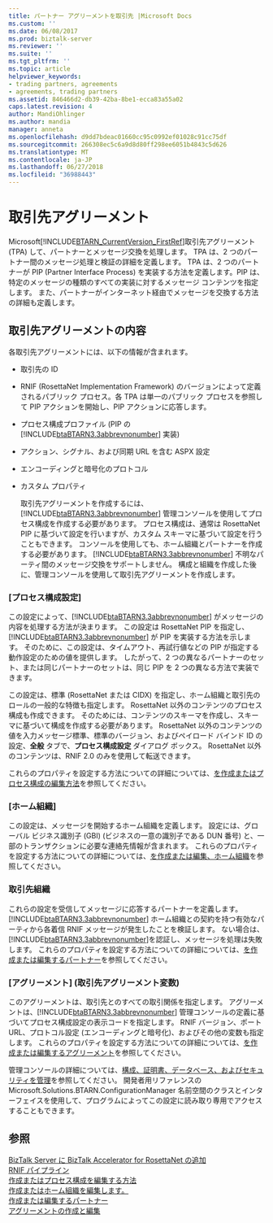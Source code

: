 ```yaml
---
title: パートナー アグリーメントを取引先 |Microsoft Docs
ms.custom: ''
ms.date: 06/08/2017
ms.prod: biztalk-server
ms.reviewer: ''
ms.suite: ''
ms.tgt_pltfrm: ''
ms.topic: article
helpviewer_keywords:
- trading partners, agreements
- agreements, trading partners
ms.assetid: 846466d2-db39-42ba-8be1-ecca83a55a02
caps.latest.revision: 4
author: MandiOhlinger
ms.author: mandia
manager: anneta
ms.openlocfilehash: d9dd7bdeac01660cc95c0992ef01028c91cc75df
ms.sourcegitcommit: 266308ec5c6a9d8d80ff298ee6051b4843c5d626
ms.translationtype: MT
ms.contentlocale: ja-JP
ms.lasthandoff: 06/27/2018
ms.locfileid: "36988443"
---
```

# <a name="trading-partner-agreements"></a>取引先アグリーメント
Microsoft[!INCLUDE[BTARN_CurrentVersion_FirstRef](../../includes/btarn-currentversion-firstref-md.md)]取引先アグリーメント (TPA) して、パートナーとメッセージ交換を処理します。 TPA は、2 つのパートナー間のメッセージ処理と検証の詳細を定義します。 TPA は、2 つのパートナーが PIP (Partner Interface Process) を実装する方法を定義します。PIP は、特定のメッセージの種類のすべての実装に対するメッセージ コンテンツを指定します。 また、パートナーがインターネット経由でメッセージを交換する方法の詳細も定義します。  
  
## <a name="trading-partner-agreement-contents"></a>取引先アグリーメントの内容  
 各取引先アグリーメントには、以下の情報が含まれます。  
  
- 取引先の ID  
  
- RNIF (RosettaNet Implementation Framework) のバージョンによって定義されるパブリック プロセス。各 TPA は単一のパブリック プロセスを参照して PIP アクションを開始し、PIP アクションに応答します。  
  
- プロセス構成プロファイル (PIP の [!INCLUDE[btaBTARN3.3abbrevnonumber](../../includes/btabtarn3-3abbrevnonumber-md.md)] 実装)  
  
- アクション、シグナル、および同期 URL を含む ASPX 設定  
  
- エンコーディングと暗号化のプロトコル  
  
- カスタム プロパティ  
  
  取引先アグリーメントを作成するには、[!INCLUDE[btaBTARN3.3abbrevnonumber](../../includes/btabtarn3-3abbrevnonumber-md.md)] 管理コンソールを使用してプロセス構成を作成する必要があります。 プロセス構成は、通常は RosettaNet PIP に基づいて設定を行いますが、カスタム スキーマに基づいて設定を行うこともできます。 コンソールを使用しても、ホーム組織とパートナーを作成する必要があります。 [!INCLUDE[btaBTARN3.3abbrevnonumber](../../includes/btabtarn3-3abbrevnonumber-md.md)] 不明なパーティ間のメッセージ交換をサポートしません。 構成と組織を作成した後に、管理コンソールを使用して取引先アグリーメントを作成します。  
  
### <a name="process-configuration"></a>[プロセス構成設定]  
 この設定によって、[!INCLUDE[btaBTARN3.3abbrevnonumber](../../includes/btabtarn3-3abbrevnonumber-md.md)] がメッセージの内容を処理する方法が決まります。 この設定は RosettaNet PIP を指定し、[!INCLUDE[btaBTARN3.3abbrevnonumber](../../includes/btabtarn3-3abbrevnonumber-md.md)] が PIP を実装する方法を示します。 そのために、この設定は、タイムアウト、再試行値などの PIP が指定する動作設定のための値を提供します。 したがって、2 つの異なるパートナーのセット、または同じパートナーのセットは、同じ PIP を 2 つの異なる方法で実装できます。  
  
 この設定は、標準 (RosettaNet または CIDX) を指定し、ホーム組織と取引先のロールの一般的な特徴も指定します。 RosettaNet 以外のコンテンツのプロセス構成も作成できます。 そのためには、コンテンツのスキーマを作成し、スキーマに基づいて構成を作成する必要があります。 RosettaNet 以外のコンテンツの値を入力メッセージ標準、標準のバージョン、およびペイロード バインド ID の設定、**全般** タブで、**プロセス構成設定** ダイアログ ボックス。 RosettaNet 以外のコンテンツは、RNIF 2.0 のみを使用して転送できます。  
  
 これらのプロパティを設定する方法についての詳細については、[を作成またはプロセス構成の編集方法](../../adapters-and-accelerators/accelerator-rosettanet/how-to-create-or-edit-a-process-configuration.md)を参照してください。  
  
### <a name="home-organization"></a>[ホーム組織]  
 この設定は、メッセージを開始するホーム組織を定義します。 設定には、グローバル ビジネス識別子 (GBI) (ビジネスの一意の識別子である DUN 番号) と、一部のトランザクションに必要な連絡先情報が含まれます。 これらのプロパティを設定する方法についての詳細については、[を作成または編集、ホーム組織](../../adapters-and-accelerators/accelerator-rosettanet/creating-or-editing-a-home-organization.md)を参照してください。  
  
### <a name="partner-organization"></a>取引先組織  
 これらの設定を受信してメッセージに応答するパートナーを定義します。 [!INCLUDE[btaBTARN3.3abbrevnonumber](../../includes/btabtarn3-3abbrevnonumber-md.md)] ホーム組織との契約を持つ有効なパーティから各着信 RNIF メッセージが発生したことを検証します。 ない場合は、[!INCLUDE[btaBTARN3.3abbrevnonumber](../../includes/btabtarn3-3abbrevnonumber-md.md)]を認証し、メッセージを処理は失敗します。 これらのプロパティを設定する方法についての詳細については、[を作成または編集するパートナー](../../adapters-and-accelerators/accelerator-rosettanet/creating-or-editing-a-partner.md)を参照してください。  
  
### <a name="agreements-trading-partner-agreement-variables"></a>[アグリーメント] \(取引先アグリーメント変数)  
 このアグリーメントは、取引先とのすべての取引関係を指定します。 アグリーメントは、[!INCLUDE[btaBTARN3.3abbrevnonumber](../../includes/btabtarn3-3abbrevnonumber-md.md)] 管理コンソールの定義に基づいてプロセス構成設定の表示コードを指定します。 RNIF バージョン、ポート URL、プロトコル設定 (エンコーディングと暗号化)、およびその他の変数も指定します。 これらのプロパティを設定する方法についての詳細については、[を作成または編集するアグリーメント](../../adapters-and-accelerators/accelerator-rosettanet/creating-or-editing-an-agreement.md)を参照してください。  
  
 管理コンソールの詳細については、[構成、証明書、データベース、およびセキュリティを管理](manage-configuration-certificates-databases-security.md)を参照してください。 開発者用リファレンスの Microsoft.Solutions.BTARN.ConfigurationManager 名前空間のクラスとインターフェイスを使用して、プログラムによってこの設定に読み取り専用でアクセスすることもできます。  
  
## <a name="see-also"></a>参照  
 [BizTalk Server に BizTalk Accelerator for RosettaNet の追加](../../adapters-and-accelerators/accelerator-rosettanet/what-biztalk-accelerator-for-rosettanet-adds-to-biztalk-server.md)   
 [RNIF パイプライン](../../adapters-and-accelerators/accelerator-rosettanet/rnif-pipelines.md)   
 [作成またはプロセス構成を編集する方法](../../adapters-and-accelerators/accelerator-rosettanet/how-to-create-or-edit-a-process-configuration.md)   
 [作成またはホーム組織を編集します。](../../adapters-and-accelerators/accelerator-rosettanet/creating-or-editing-a-home-organization.md)   
 [作成または編集するパートナー](../../adapters-and-accelerators/accelerator-rosettanet/creating-or-editing-a-partner.md)   
 [アグリーメントの作成と編集](../../adapters-and-accelerators/accelerator-rosettanet/creating-or-editing-an-agreement.md)